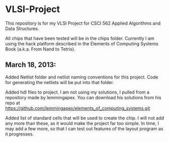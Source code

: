 VLSI-Project
============

This repository is for my VLSI Project for CSCI 562 Applied Algorithms and Data Structures.

All chips that have been tested will be in the chips folder. Currently I am using the hack platform described in the Elements of Computing Systems Book (a.k.a. From Nand to Tetris).

March 18, 2013:
---------------

Added Netlist folder and netlist naming conventions for this project. Code for generating the netlists will be put into that folder.

Added hdl files to project. I am not using my solutions, I pulled from a repository made by lemmingapex. You can download his solutions from his repo at https://github.com/lemmingapex/elements_of_computing_systems.git

Added list of standard cells that will be used to create the chip. I will not add any more than these, as it would make the project far too simple. In time, I may add a few more, so that I can test out features of the layout program as it progresses.
